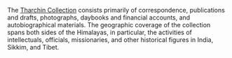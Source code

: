 The [Tharchin Collection](https://library.columbia.edu/libraries/eastasian/special_collections/tibetan-rare-books---special-collections/tharchin.html) consists primarily of correspondence, publications and drafts, photographs, daybooks and financial accounts, and autobiographical materials. The geographic coverage of the collection spans both sides of the Himalayas, in particular, the activities of intellectuals, officials, missionaries, and other historical figures in India, Sikkim, and Tibet.